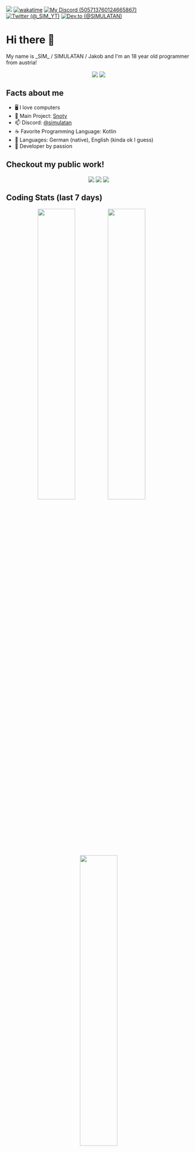 ![ ](https://komarev.com/ghpvc/?username=SIMULATAN&color=blueviolet)
[![wakatime](https://wakatime.com/badge/user/b632327b-9fb6-469b-8356-bd7b7671e887.svg)](https://wakatime.com/@b632327b-9fb6-469b-8356-bd7b7671e887)
[![My Discord (505713760124665867)](https://img.shields.io/badge/My-Discord-%235865F2.svg)](https://discord.com/users/505713760124665867)
[![Twitter (@\_SIM_YT)](https://img.shields.io/twitter/follow/_sim_yt?logo=twitter&style=flat&color=%231DA1F2)](https://twitter.com/_sim_yt)
[![Dev.to (@SIMULATAN)](https://img.shields.io/badge/dev.to-0A0A0A?style=flat&logo=devdotto&logoColor=white)](https://dev.to/simulatan)

# Hi there 👋
My name is \_SIM\_ / SIMULATAN / Jakob and I'm an 18 year old programmer from austria!

<p align="center">
  <img align="center" src="https://github-readme-stats.vercel.app/api/top-langs?username=SIMULATAN&show_icons=true&theme=dracula&locale=en&layout=compact"/>
  <img align="center" src="https://github-readme-stats.vercel.app/api?username=SIMULATAN&show_icons=true&theme=dracula&count_private=true"/>
</p>

## Facts about me
- 🖥️ I love computers
- 🔭 Main Project: [Snoty](https://github.com/SnotyMe)
- 📫 Discord: [@simulatan](https://discord.com/users/505713760124665867)
- ☕ Favorite Programming Language: Kotlin
- 📙 Languages: German (native), English (kinda ok I guess)
- 🚀 Developer by passion

## Checkout my public work!
<p align="center">
  <a href="https://github.com/SnotyMe/snoty-backend"><img align="center" src="https://github-readme-stats.vercel.app/api/pin/?username=snotyme&repo=snoty-backend&theme=dracula"/></a>
  <a href="https://github.com/SIMULATAN/meteor-notifications-addon"><img align="center" src="https://github-readme-stats.vercel.app/api/pin/?username=simulatan&repo=meteor-notifications-addon&theme=dracula"/></a>
  <a href="https://github.com/SIMULATAN/mcpsnippets"><img align="center" src="https://github-readme-stats.vercel.app/api/pin/?username=simulatan&repo=mcpsnippets&theme=dracula"/></a>
</p>

## Coding Stats (last 7 days)
<img align="right" width="45%" src="https://github-readme-stats.vercel.app/api/wakatime?username=SIMULATAN&api_domain=wakapi.simulatan.me&layout=compact&langs_count=10&theme=dracula"/>
<p align="center">
  <a href="https://wakatime.com/share/@SIMULATAN/e7744563-cb78-4283-a8c3-ee35d680d8fb.svg" target="blank"><img src="https://wakatime.com/share/@SIMULATAN/973284ab-3803-46df-8022-1264b93097da.svg" width="45%"/></a>
  <a href="https://wakatime.com/share/@SIMULATAN/2665b728-3965-4d16-8126-32de9eb86411.svg" target="blank"><img src="https://wakatime.com/share/@SIMULATAN/2665b728-3965-4d16-8126-32de9eb86411.svg" width="45%"/></a>
</p>

<details>
  <summary>Program & Operating System stats</summary>
  <p>
    <img src="https://wakatime.com/share/@SIMULATAN/aa1a9bcb-6b9b-402f-8cd6-db8928273710.svg" width="49%"/>
    <img src="https://wakatime.com/share/@SIMULATAN/e5b3f07c-dda0-4b44-a2c4-a6d7f751942d.svg" width="49%"/>
  </p>
</details>

